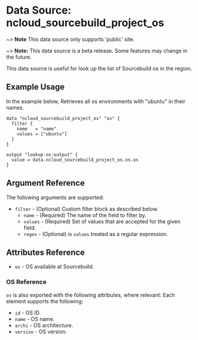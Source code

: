 # Data Source: ncloud_sourcebuild_project_os

~> **Note** This data source only supports 'public' site.

~> **Note:** This data source is a beta release. Some features may change in the future.

This data source is useful for look up the list of Sourcebuild os in the region.

## Example Usage

In the example below, Retrieves all os environments with "ubuntu" in their names.

```hcl
data "ncloud_sourcebuild_project_os" "os" {
  filter {
    name   = "name"
    values = ["ubuntu"]
  }
}

output "lookup-os-output" {
  value = data.ncloud_sourcebuild_project_os.os.os
}
```

## Argument Reference

The following arguments are supported:

* `filter` - (Optional) Custom filter block as described below.
    * `name` - (Required) The name of the field to filter by.
    * `values` - (Required) Set of values that are accepted for the given field.
    * `regex` - (Optional) is `values` treated as a regular expression.

## Attributes Reference

* `os` - OS available at Sourcebuild.

### OS Reference

`os` is also exported with the following attributes, where relevant: Each element supports the following:

* `id` - OS ID.
* `name` - OS name.
* `archi` - OS architecture.
* `version` - OS version.
